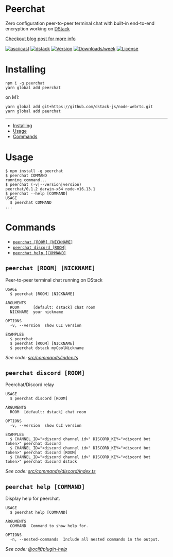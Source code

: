 Peerchat
===============

Zero configuration peer-to-peer terminal chat with built-in end-to-end encryption working on [DStack](https://github.com/dstack-js/dstack)

[Checkout blog post for more info](https://dstack.0x77.dev/blog/peerchat)

[![asciicast](https://asciinema.org/a/465056.svg)](https://asciinema.org/a/465056)
[![dstack](https://dstack.0x77.dev/img/badge.svg)](https://dstack.0x77.dev)
[![Version](https://img.shields.io/npm/v/peerchat.svg)](https://npmjs.org/package/peerchat)
[![Downloads/week](https://img.shields.io/npm/dw/peerchat.svg)](https://npmjs.org/package/peerchat)
[![License](https://img.shields.io/npm/l/peerchat.svg)](https://github.com/dstack-js/chat/blob/master/package.json)

# Installing

```console
npm i -g peerchat
yarn global add peerchat
```

on M1:

```console
yarn global add git+https://github.com/dstack-js/node-webrtc.git
yarn global add peerchat
```


---

<!-- toc -->
* [Installing](#installing)
* [Usage](#usage)
* [Commands](#commands)
<!-- tocstop -->
# Usage
<!-- usage -->
```sh-session
$ npm install -g peerchat
$ peerchat COMMAND
running command...
$ peerchat (-v|--version|version)
peerchat/0.1.2 darwin-x64 node-v16.13.1
$ peerchat --help [COMMAND]
USAGE
  $ peerchat COMMAND
...
```
<!-- usagestop -->
# Commands
<!-- commands -->
* [`peerchat [ROOM] [NICKNAME]`](#peerchat-room-nickname)
* [`peerchat discord [ROOM]`](#peerchat-discord-room)
* [`peerchat help [COMMAND]`](#peerchat-help-command)

## `peerchat [ROOM] [NICKNAME]`

Peer-to-peer terminal chat running on DStack

```
USAGE
  $ peerchat [ROOM] [NICKNAME]

ARGUMENTS
  ROOM      [default: dstack] chat room
  NICKNAME  your nickname

OPTIONS
  -v, --version  show CLI version

EXAMPLES
  $ peerchat
  $ peerchat [ROOM] [NICKNAME]
  $ peerchat dstack myCoolNickname
```

_See code: [src/commands/index.ts](https://github.com/dstack-js/chat/blob/v0.1.2/src/commands/index.ts)_

## `peerchat discord [ROOM]`

Peerchat/Discord relay

```
USAGE
  $ peerchat discord [ROOM]

ARGUMENTS
  ROOM  [default: dstack] chat room

OPTIONS
  -v, --version  show CLI version

EXAMPLES
  $ CHANNEL_ID="<discord channel id>" DISCORD_KEY="<discord bot token>" peerchat discord
  $ CHANNEL_ID="<discord channel id>" DISCORD_KEY="<discord bot token>" peerchat discord [ROOM]
  $ CHANNEL_ID="<discord channel id>" DISCORD_KEY="<discord bot token>" peerchat discord dstack
```

_See code: [src/commands/discord/index.ts](https://github.com/dstack-js/chat/blob/v0.1.2/src/commands/discord/index.ts)_

## `peerchat help [COMMAND]`

Display help for peerchat.

```
USAGE
  $ peerchat help [COMMAND]

ARGUMENTS
  COMMAND  Command to show help for.

OPTIONS
  -n, --nested-commands  Include all nested commands in the output.
```

_See code: [@oclif/plugin-help](https://github.com/oclif/plugin-help/blob/v5.1.10/src/commands/help.ts)_
<!-- commandsstop -->
